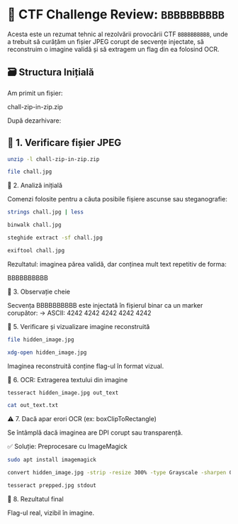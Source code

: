 # 🧩 CTF Challenge Review: `BBBBBBBBBB`

Acesta este un rezumat tehnic al rezolvării provocării CTF `BBBBBBBBBB`, unde a trebuit să curățăm un fișier JPEG corupt de secvențe injectate, să reconstruim o imagine validă și să extragem un flag din ea folosind OCR.


## 🗃️ Structura Inițială

Am primit un fișier:

chall-zip-in-zip.zip


După dezarhivare:

## 🔎 1. Verificare fișier JPEG

```bash
unzip -l chall-zip-in-zip.zip
```

```bash
file chall.jpg
```

🧪 2. Analiză inițială

Comenzi folosite pentru a căuta posibile fișiere ascunse sau steganografie:
```bash
strings chall.jpg | less
```

```bash
binwalk chall.jpg
```

```bash
steghide extract -sf chall.jpg
```

```bash
exiftool chall.jpg
```

Rezultatul: imaginea părea validă, dar conținea mult text repetitiv de forma:

BBBBBBBBBB

🧠 3. Observație cheie

Secvența BBBBBBBBBB este injectată în fișierul binar ca un marker corupător:
→ ASCII: 4242 4242 4242 4242 4242

📂 5. Verificare și vizualizare imagine reconstruită
```bash
file hidden_image.jpg
```

```bash
xdg-open hidden_image.jpg
```

Imaginea reconstruită conține flag-ul în format vizual.

🧠 6. OCR: Extragerea textului din imagine

```bash
tesseract hidden_image.jpg out_text
```

```bash
cat out_text.txt
```

⚠️ 7. Dacă apar erori OCR (ex: boxClipToRectangle)

Se întâmplă dacă imaginea are DPI corupt sau transparență.

✅ Soluție: Preprocesare cu ImageMagick

```bash
sudo apt install imagemagick
```

```bash
convert hidden_image.jpg -strip -resize 300% -type Grayscale -sharpen 0x1 prepped.jpg
```

```bash
tesseract prepped.jpg stdout
```

🏁 8. Rezultatul final

Flag-ul real, vizibil în imagine.
